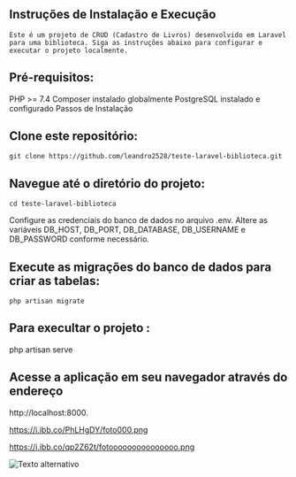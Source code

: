 ## Instruções de Instalação e Execução
` Este é um projeto de CRUD (Cadastro de Livros) desenvolvido em Laravel para uma biblioteca. Siga as instruções abaixo para configurar e executar o projeto localmente. `

## Pré-requisitos:
PHP >= 7.4
Composer instalado globalmente
PostgreSQL instalado e configurado
Passos de Instalação

## Clone este repositório:
    git clone https://github.com/leandro2528/teste-laravel-biblioteca.git

## Navegue até o diretório do projeto:
    cd teste-laravel-biblioteca


Configure as credenciais do banco de dados no arquivo .env. Altere as variáveis ​​DB_HOST, DB_PORT, DB_DATABASE, DB_USERNAME e DB_PASSWORD conforme necessário.

## Execute as migrações do banco de dados para criar as tabelas:
    php artisan migrate


## Para execultar o projeto :
php artisan serve

## Acesse a aplicação em seu navegador através do endereço 
http://localhost:8000.



https://i.ibb.co/PhLHgDY/foto000.png

https://i.ibb.co/qp2Z62t/fotooooooooooooooo.png


![Texto alternativo](https://i.ibb.co/PhLHgDY/foto000.png)
